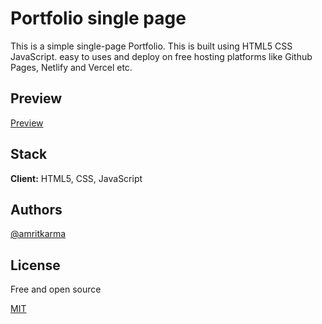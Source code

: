 # Portfolio single page

This is a simple single-page Portfolio. This is built using HTML5 CSS JavaScript.
easy to uses and deploy on free hosting platforms like Github Pages, Netlify and Vercel etc.

## Preview

[Preview](https://amritkarma.github.io/Portfolio/)

## Stack

**Client:** HTML5, CSS, JavaScript

## Authors

[@amritkarma](https://www.github.com/amritkarma)

## License

Free and open source

[MIT](https://github.com/amritkarma/Portfolio/blob/main/LICENSE)